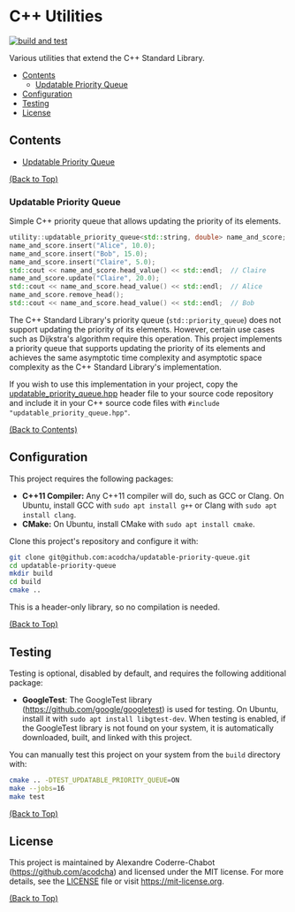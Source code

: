 # C++ Utilities

[![build and test](https://github.com/acodcha/cpp-utilities/actions/workflows/build_and_test.yml/badge.svg?branch=main)](https://github.com/acodcha/cpp-utilities/actions/workflows/build_and_test.yml)

Various utilities that extend the C++ Standard Library.

- [Contents](#contents)
  - [Updatable Priority Queue](#updatable-priority-queue)
- [Configuration](#configuration)
- [Testing](#testing)
- [License](#license)

## Contents

- [Updatable Priority Queue](#updatable-priority-queue)

[(Back to Top)](#c-utilities)

### Updatable Priority Queue

Simple C++ priority queue that allows updating the priority of its elements.

```C++
utility::updatable_priority_queue<std::string, double> name_and_score;
name_and_score.insert("Alice", 10.0);
name_and_score.insert("Bob", 15.0);
name_and_score.insert("Claire", 5.0);
std::cout << name_and_score.head_value() << std::endl;  // Claire
name_and_score.update("Claire", 20.0);
std::cout << name_and_score.head_value() << std::endl;  // Alice
name_and_score.remove_head();
std::cout << name_and_score.head_value() << std::endl;  // Bob
```

The C++ Standard Library's priority queue (`std::priority_queue`) does not support updating the priority of its elements. However, certain use cases such as Dijkstra's algorithm require this operation. This project implements a priority queue that supports updating the priority of its elements and achieves the same asymptotic time complexity and asymptotic space complexity as the C++ Standard Library's implementation.

If you wish to use this implementation in your project, copy the [updatable_priority_queue.hpp](include/updatable_priority_queue.hpp) header file to your source code repository and include it in your C++ source code files with `#include "updatable_priority_queue.hpp"`.

[(Back to Contents)](#contents)

## Configuration

This project requires the following packages:

- **C++11 Compiler:** Any C++11 compiler will do, such as GCC or Clang. On Ubuntu, install GCC with `sudo apt install g++` or Clang with `sudo apt install clang`.
- **CMake:** On Ubuntu, install CMake with `sudo apt install cmake`.

Clone this project's repository and configure it with:

```bash
git clone git@github.com:acodcha/updatable-priority-queue.git
cd updatable-priority-queue
mkdir build
cd build
cmake ..
```

This is a header-only library, so no compilation is needed.

[(Back to Top)](#c-utilities)

## Testing

Testing is optional, disabled by default, and requires the following additional package:

- **GoogleTest**: The GoogleTest library (<https://github.com/google/googletest>) is used for testing. On Ubuntu, install it with `sudo apt install libgtest-dev`. When testing is enabled, if the GoogleTest library is not found on your system, it is automatically downloaded, built, and linked with this project.

You can manually test this project on your system from the `build` directory with:

```bash
cmake .. -DTEST_UPDATABLE_PRIORITY_QUEUE=ON
make --jobs=16
make test
```

[(Back to Top)](#c-utilities)

## License

This project is maintained by Alexandre Coderre-Chabot (<https://github.com/acodcha>) and licensed under the MIT license. For more details, see the [LICENSE](LICENSE) file or visit <https://mit-license.org>.

[(Back to Top)](#c-utilities)
